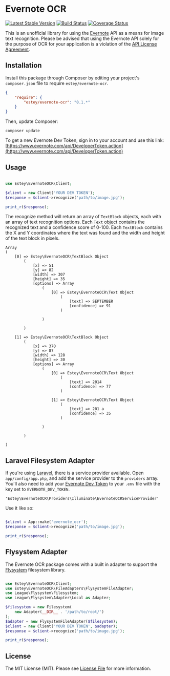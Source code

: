 Evernote OCR
============

[![Latest Stable Version](http://img.shields.io/packagist/v/estey/evernote-ocr.svg)](https://packagist.org/packages/estey/evernote-ocr) [![Build Status](https://travis-ci.org/BradEstey/evernote-ocr.svg?branch=master)](https://travis-ci.org/BradEstey/evernote-ocr) [![Coverage Status](https://img.shields.io/coveralls/BradEstey/evernote-ocr.svg)](https://coveralls.io/r/BradEstey/evernote-ocr?branch=master)

This is an unofficial library for using the [Evernote](https://evernote.com) API as a means for image text recognition. Please be advised that using the Evernote API solely for the purpose of OCR for your application is a violation of the [API License Agreement](http://dev.evernote.com/documentation/reference/api_license.php).

Installation
------------

Install this package through Composer by editing your project's `composer.json` file to require `estey/evernote-ocr`.

``` json
{
    "require": {
        "estey/evernote-ocr": "0.1.*"
    }
}
``` 

Then, update Composer:

    composer update

To get a new Evernote Dev Token, sign in to your account and use this link: [https://www.evernote.com/api/DeveloperToken.action](https://www.evernote.com/api/DeveloperToken.action)

Usage
-----

``` php

use Estey\EvernoteOCR\Client;

$client = new Client('YOUR DEV TOKEN');
$response = $client->recognize('path/to/image.jpg');

print_r($response);

```

The recognize method will return an array of `TextBlock` objects, each with an array of text recognition options. Each `Text` object contains the recognized text and a confidence score of 0-100. Each `TextBlock` contains the X and Y coordinates where the text was found and the width and height of the text block in pixels.

    Array
    (
        [0] => Estey\EvernoteOCR\TextBlock Object
            (
                [x] => 51
                [y] => 82
                [width] => 307
                [height] => 35
                [options] => Array
                    (
                        [0] => Estey\EvernoteOCR\Text Object
                            (
                                [text] => SEPTEMBER
                                [confidence] => 91
                            )

                    )

            )

        [1] => Estey\EvernoteOCR\TextBlock Object
            (
                [x] => 370
                [y] => 87
                [width] => 128
                [height] => 30
                [options] => Array
                    (
                        [0] => Estey\EvernoteOCR\Text Object
                            (
                                [text] => 2014
                                [confidence] => 77
                            )

                        [1] => Estey\EvernoteOCR\Text Object
                            (
                                [text] => 201 a
                                [confidence] => 35
                            )

                    )

            )

    )

Laravel Filesystem Adapter
--------------------------

If you're using [Laravel](http://laravel.com), there is a service provider available. Open `app/config/app.php`, and add the service provider to the `providers` array. You'll also need to add your [Evernote Dev Token](https://www.evernote.com/api/DeveloperToken.action) to your `.env` file with the key set to `EVERNOTE_DEV_TOKEN`.

    'Estey\EvernoteOCR\Providers\Illuminate\EvernoteOCRServiceProvider'

Use it like so:

``` php

$client = App::make('evernote_ocr');
$response = $client->recognize('path/to/image.jpg');

print_r($response);

```

Flysystem Adapter
-----------------

The Evernote OCR package comes with a built in adapter to support the [Flysystem](http://flysystem.thephpleague.com) filesystem library.

``` php

use Estey\EvernoteOCR\Client;
use Estey\EvernoteOCR\FileAdapters\FlysystemFileAdapter;
use League\Flysystem\Filesystem;
use League\Flysystem\Adapter\Local as Adapter;

$filesystem = new Filesystem(
    new Adapter(__DIR__ . '/path/to/root/')
);
$adapter = new FlysystemFileAdapter($filesystem);
$client = new Client('YOUR DEV TOKEN', $adapter);
$response = $client->recognize('path/to/image.jpg');

print_r($response);

```

## License

The MIT License (MIT). Please see [License File](https://github.com/bradestey/evernote-ocr/blob/master/LICENSE) for more information.